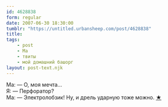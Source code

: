 ```yaml
---
id: 4628838
form: regular
date: 2007-06-30 18:30:00
tumblr: "https://untitled.urbansheep.com/post/4628838"
title:
tags:
    - post
    - Ма
    - твиты
    - мой домашний башорг
layout: post-text.njk
---
```


<p>Ма: — О, моя мечта&hellip;<br/>
Я: — Перфоратор?<br/>
Ма: — Электролобзик! Ну, и дрель ударную тоже можно. <a href="http://twitter.com/urbansheep/statuses/127937192">★</a></p>

